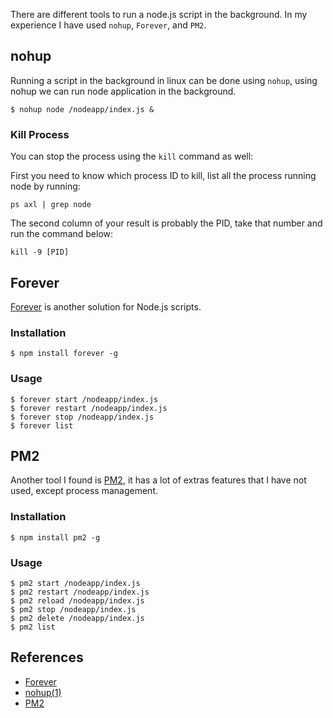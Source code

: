 There are different tools to run a node.js script in the background. In my experience I have used `nohup`, `Forever`, and `PM2`.

## nohup

Running a script in the background in linux can be done using `nohup`, using nohup we can run node application in the background.

```shell
$ nohup node /nodeapp/index.js &
```

### Kill Process

You can stop the process using the `kill` command as well:

First you need to know which process ID to kill, list all the process running node by running:

```shell
ps axl | grep node
```

The second column of your result is probably the PID, take that number and run the command below:

```shell
kill -9 [PID]
```

## Forever

[Forever](https://github.com/foreverjs/forever) is another solution for Node.js scripts.

### Installation

```shell
$ npm install forever -g
```

### Usage

```shell
$ forever start /nodeapp/index.js
$ forever restart /nodeapp/index.js
$ forever stop /nodeapp/index.js
$ forever list
```

## PM2

Another tool I found is [PM2](https://github.com/Unitech/pm2), it has a lot of extras features that I have not used, except process management.

### Installation

```
$ npm install pm2 -g
```

### Usage

```shell
$ pm2 start /nodeapp/index.js
$ pm2 restart /nodeapp/index.js
$ pm2 reload /nodeapp/index.js
$ pm2 stop /nodeapp/index.js
$ pm2 delete /nodeapp/index.js
$ pm2 list
```

## References
- [Forever](https://github.com/foreverjs/forever)
- [nohup(1)](http://man7.org/linux/man-pages/man1/nohup.1.html)
- [PM2](https://github.com/Unitech/pm2)
